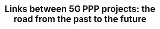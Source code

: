 ---
paper_type: Journal
title: "Links between 5G PPP projects: the road from the past to the future"
authors: Roman Odarchenko, Giorgi Labadze
journal_title: "Scientific and Practical Cyber Security Journal (SPCSJ) 5(2): 45-50"
doi: "Visit journal link"
repository_link: https://journal.scsa.ge/papers/links-between-5g-ppp-projects-the-road-from-the-past-to-the-future/
relevance: "To ensure the European leadership in the direction of the development and deployment of 5G networks 5G PPP in close collaboration with EC supports different related activities. There were already launched the 5G PPP project of three phases. It was shown that they are closely linked. This aims to present and analyze the links between 5G-Xcast, 5GTOURS, and 5GASP projects, the continuity of the conducted research activities, and new directions of future research. There were showcased which technologies and solutions from the past projects were reused for other projects and probably will be reused for further studies. "
---